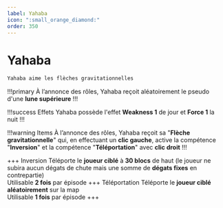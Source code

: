 ```yaml
---
label: Yahaba
icon: ":small_orange_diamond:"
order: 350
---
```


# Yahaba

```txt
Yahaba aime les flèches gravitationnelles
```

!!!primary
À l’annonce des rôles, Yahaba reçoit aléatoirement le pseudo d'une **lune supérieure**
!!!

!!!success Effets
Yahaba possède l'effet **Weakness 1** de jour et **Force 1** la nuit
!!!

!!!warning Items
À l’annonce des rôles, Yahaba reçoit sa "**Flèche gravitationnelle**" qui, en effectuant un **clic gauche**, 
active la compétence "**Inversion**" et la compétence "**Téléportation**" avec **clic droit**
!!!

+++ Inversion
Téléporte le **joueur ciblé** à **30 blocs** de haut (le joueur ne subira aucun dégats de chute mais une somme de **dégats fixes** en contrepartie) <br>
Utilisable **2 fois** par épisode
+++ Téléportation
Téléporte le **joueur ciblé** **aléatoirement** sur la map <br>
Utilisable **1 fois** par épisode
+++
